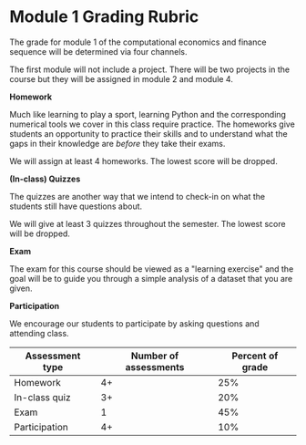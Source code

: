 # Module 1 Grading Rubric

The grade for module 1 of the computational economics and finance sequence will be determined via
four channels.

The first module will not include a project. There will be two projects in the course but they will be assigned in module 2 and module 4.

**Homework**

Much like learning to play a sport, learning Python and the corresponding numerical tools we cover
in this class require practice. The homeworks give students an opportunity to practice their
skills and to understand what the gaps in their knowledge are _before_ they take their exams.

We will assign at least 4 homeworks. The lowest score will be dropped.

**(In-class) Quizzes**

The quizzes are another way that we intend to check-in on what the students still have questions
about.

We will give at least 3 quizzes throughout the semester. The lowest score will be dropped.

**Exam**

The exam for this course should be viewed as a "learning exercise" and the goal will be to guide
you through a simple analysis of a dataset that you are given.

**Participation**

We encourage our students to participate by asking questions and attending class.


| Assessment type | Number of assessments| Percent of grade |
| --------------- | -------------------- | ---------------- |
| Homework        |                   4+ |              25% |
| In-class quiz   |                   3+ |              20% |
| Exam            |                    1 |              45% |
| Participation   |                   4+ |              10% |

